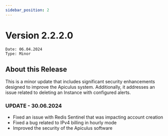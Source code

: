 ```yaml
---
sidebar_position: 2
---
```

# Version 2.2.2.0
```
Date: 06.04.2024
Type: Minor
```

## About this Release

This is a minor update that includes significant security enhancements designed to improve the Apiculus system. Additionally, it addresses an issue related to deleting an Instance with configured alerts.

### UPDATE - 30.06.2024

- Fixed an issue with Redis Sentinel that was impacting account creation
- Fixed a bug related to IPv4 billing in hourly mode
- Improved the security of the Apiculus software




